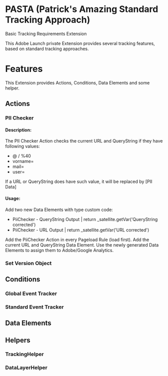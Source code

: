 # PASTA (Patrick's Amazing Standard Tracking Approach)
Basic Tracking Requirements Extension

This Adobe Launch private Extension provides several tracking features, based on standard tracking approaches.


# Features

This Extension provides Actions, Conditions, Data Elements and some helper. 

## Actions
### PII Checker
#### Description:
The PII Checker Action checks the current URL and QueryString if they have following values:
- @ / %40
- vorname=
- mail=
- user=

If a URL or QueryString does have such value, it will be replaced by [PII Data]
#### Usage:
Add two new Data Elements with type custom code:
- PiiChecker - QueryString Output         | return _satellite.getVar('QueryString corrected')
- PiiChecker - URL Output                 | return _satellite.getVar('URL corrected')

Add the PiiChecker Action in every Pageload Rule (load first). Add the current URL and QueryString Data Element. 
Use the newly generated Data Elements to assign them to Adobe/Google Analytics.

### Set Version Object

## Conditions
### Global Event Tracker
### Standard Event Tracker

## Data Elements


## Helpers
### TrackingHelper
### DataLayerHelper
